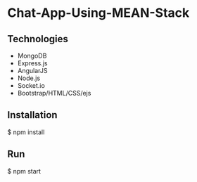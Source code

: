 # Chat-App-Using-MEAN-Stack

## Technologies

- MongoDB
- Express.js
- AngularJS
- Node.js
- Socket.io
- Bootstrap/HTML/CSS/ejs

## Installation

$ npm install

## Run

$ npm start
